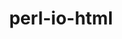 ---
title: "perl-io-html"
layout: cache
categories: [package, v0.18.1]
meta: {"versions": ["1.001"], "compilers": ["gcc@=7.3.1"], "oss": ["amzn2"], "platforms": ["linux"], "targets": ["aarch64", "graviton2", "x86_64_v3", "x86_64_v4"], "stacks": ["aws-ahug", "aws-ahug-aarch64", "root"], "num_specs": 4, "num_specs_by_stack": {"aws-ahug-aarch64": 2, "root": 4, "aws-ahug": 2}}
spec_details: [{"hash": "apwttoa6brxo2jsnhq54vppl6rlb36pc", "compiler": "gcc@=7.3.1", "versions": ["1.001"], "os": "amzn2", "platform": "linux", "target": "aarch64", "variants": [], "stacks": ["aws-ahug-aarch64", "root"], "size": "-", "tarball": "https://binaries.spack.io/releases/v0.18.1/build_cache/linux-amzn2-aarch64/gcc-7.3.1/perl-io-html-1.001/linux-amzn2-aarch64-gcc-7.3.1-perl-io-html-1.001-apwttoa6brxo2jsnhq54vppl6rlb36pc.spack"}, {"hash": "nyqmyepkwkxow57ztishozdzawpc6l7g", "compiler": "gcc@=7.3.1", "versions": ["1.001"], "os": "amzn2", "platform": "linux", "target": "x86_64_v4", "variants": [], "stacks": ["aws-ahug", "root"], "size": "-", "tarball": "https://binaries.spack.io/releases/v0.18.1/build_cache/linux-amzn2-x86_64_v4/gcc-7.3.1/perl-io-html-1.001/linux-amzn2-x86_64_v4-gcc-7.3.1-perl-io-html-1.001-nyqmyepkwkxow57ztishozdzawpc6l7g.spack"}, {"hash": "xgfgrb6ghiea2mk7cqdx6uvrnebinj4z", "compiler": "gcc@=7.3.1", "versions": ["1.001"], "os": "amzn2", "platform": "linux", "target": "graviton2", "variants": [], "stacks": ["aws-ahug-aarch64", "root"], "size": "-", "tarball": "https://binaries.spack.io/releases/v0.18.1/build_cache/linux-amzn2-graviton2/gcc-7.3.1/perl-io-html-1.001/linux-amzn2-graviton2-gcc-7.3.1-perl-io-html-1.001-xgfgrb6ghiea2mk7cqdx6uvrnebinj4z.spack"}, {"hash": "qyqhcx457uj3h7mgzj557msfi77wkgqr", "compiler": "gcc@=7.3.1", "versions": ["1.001"], "os": "amzn2", "platform": "linux", "target": "x86_64_v3", "variants": [], "stacks": ["aws-ahug", "root"], "size": "-", "tarball": "https://binaries.spack.io/releases/v0.18.1/build_cache/linux-amzn2-x86_64_v3/gcc-7.3.1/perl-io-html-1.001/linux-amzn2-x86_64_v3-gcc-7.3.1-perl-io-html-1.001-qyqhcx457uj3h7mgzj557msfi77wkgqr.spack"}]
---